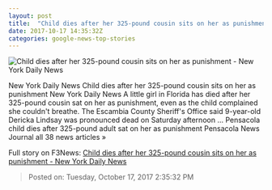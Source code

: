 ```yaml
---
layout: post
title:  "Child dies after her 325-pound cousin sits on her as punishment - New York Daily News"
date: 2017-10-17 14:35:32Z
categories: google-news-top-stories
---
```


![Child dies after her 325-pound cousin sits on her as punishment - New York Daily News](http://assets.nydailynews.com/polopoly_fs/1.3568563.1508246443!/img/httpImage/image.jpg_gen/derivatives/landscape_1200/posey18n-1-web.jpg)

New York Daily News Child dies after her 325-pound cousin sits on her as punishment New York Daily News A little girl in Florida has died after her 325-pound cousin sat on her as punishment, even as the child complained she couldn't breathe. The Escambia County Sheriff's Office said 9-year-old Dericka Lindsay was pronounced dead on Saturday afternoon ... Pensacola child dies after 325-pound adult sat on her as punishment Pensacola News Journal all 38 news articles »


Full story on F3News: [Child dies after her 325-pound cousin sits on her as punishment - New York Daily News](http://www.f3nws.com/n/jUKjtE)

> Posted on: Tuesday, October 17, 2017 2:35:32 PM
